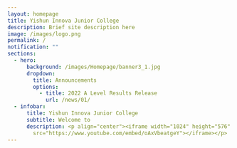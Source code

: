 ```yaml
---
layout: homepage
title: Yishun Innova Junior College
description: Brief site description here
image: /images/logo.png
permalink: /
notification: ""
sections:
  - hero:
      background: /images/Homepage/banner3_1.jpg
      dropdown:
        title: Announcements
        options:
          - title: 2022 A Level Results Release
            url: /news/01/
  - infobar:
      title: Yishun Innova Junior College
      subtitle: Welcome to
      description: <p align="center"><iframe width="1024" height="576"
        src="https://www.youtube.com/embed/oAxVbeatgeY"></iframe></p>
---
```

